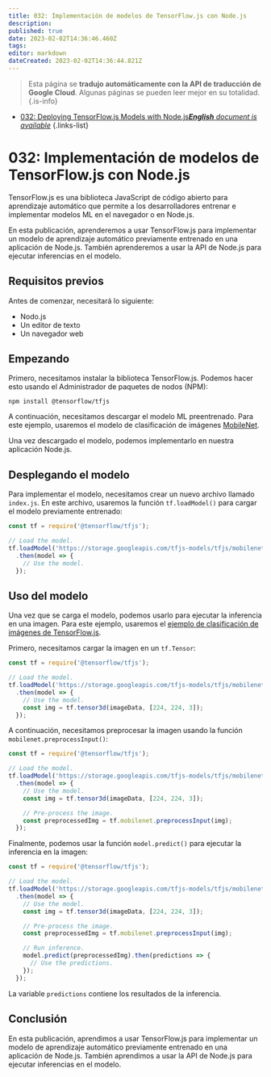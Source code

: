 ```yaml
---
title: 032: Implementación de modelos de TensorFlow.js con Node.js
description: 
published: true
date: 2023-02-02T14:36:46.460Z
tags: 
editor: markdown
dateCreated: 2023-02-02T14:36:44.821Z
---
```


> Esta página se **tradujo automáticamente con la API de traducción de Google Cloud**.
Algunas páginas se pueden leer mejor en su totalidad.{.is-info}



- [032: Deploying TensorFlow.js Models with Node.js***English** document is available*](/en/Knowledge-base/TensorFlow-js/Learning/032-deploying-tensorflow-js-models-with-node-js)
{.links-list}


# 032: Implementación de modelos de TensorFlow.js con Node.js

TensorFlow.js es una biblioteca JavaScript de código abierto para aprendizaje automático que permite a los desarrolladores entrenar e implementar modelos ML en el navegador o en Node.js.

En esta publicación, aprenderemos a usar TensorFlow.js para implementar un modelo de aprendizaje automático previamente entrenado en una aplicación de Node.js. También aprenderemos a usar la API de Node.js para ejecutar inferencias en el modelo.

## Requisitos previos

Antes de comenzar, necesitará lo siguiente:

* Nodo.js
* Un editor de texto
* Un navegador web

## Empezando

Primero, necesitamos instalar la biblioteca TensorFlow.js. Podemos hacer esto usando el Administrador de paquetes de nodos (NPM):

```
npm install @tensorflow/tfjs
```

A continuación, necesitamos descargar el modelo ML preentrenado. Para este ejemplo, usaremos el modelo de clasificación de imágenes [MobileNet](https://github.com/tensorflow/tfjs-models/tree/master/mobilenet).

Una vez descargado el modelo, podemos implementarlo en nuestra aplicación Node.js.

## Desplegando el modelo

Para implementar el modelo, necesitamos crear un nuevo archivo llamado `index.js`. En este archivo, usaremos la función `tf.loadModel()` para cargar el modelo previamente entrenado:

```javascript
const tf = require('@tensorflow/tfjs');

// Load the model.
tf.loadModel('https://storage.googleapis.com/tfjs-models/tfjs/mobilenet_v1_0.25_224/model.json')
  .then(model => {
    // Use the model.
  });
```

## Uso del modelo

Una vez que se carga el modelo, podemos usarlo para ejecutar la inferencia en una imagen. Para este ejemplo, usaremos el [ejemplo de clasificación de imágenes de TensorFlow.js](https://github.com/tensorflow/tfjs-examples/tree/master/image-classification).

Primero, necesitamos cargar la imagen en un `tf.Tensor`:

```javascript
const tf = require('@tensorflow/tfjs');

// Load the model.
tf.loadModel('https://storage.googleapis.com/tfjs-models/tfjs/mobilenet_v1_0.25_224/model.json')
  .then(model => {
    // Use the model.
    const img = tf.tensor3d(imageData, [224, 224, 3]);
  });
```

A continuación, necesitamos preprocesar la imagen usando la función `mobilenet.preprocessInput()`:

```javascript
const tf = require('@tensorflow/tfjs');

// Load the model.
tf.loadModel('https://storage.googleapis.com/tfjs-models/tfjs/mobilenet_v1_0.25_224/model.json')
  .then(model => {
    // Use the model.
    const img = tf.tensor3d(imageData, [224, 224, 3]);

    // Pre-process the image.
    const preprocessedImg = tf.mobilenet.preprocessInput(img);
  });
```

Finalmente, podemos usar la función `model.predict()` para ejecutar la inferencia en la imagen:

```javascript
const tf = require('@tensorflow/tfjs');

// Load the model.
tf.loadModel('https://storage.googleapis.com/tfjs-models/tfjs/mobilenet_v1_0.25_224/model.json')
  .then(model => {
    // Use the model.
    const img = tf.tensor3d(imageData, [224, 224, 3]);

    // Pre-process the image.
    const preprocessedImg = tf.mobilenet.preprocessInput(img);

    // Run inference.
    model.predict(preprocessedImg).then(predictions => {
      // Use the predictions.
    });
  });
```

La variable `predictions` contiene los resultados de la inferencia.

## Conclusión

En esta publicación, aprendimos a usar TensorFlow.js para implementar un modelo de aprendizaje automático previamente entrenado en una aplicación de Node.js. También aprendimos a usar la API de Node.js para ejecutar inferencias en el modelo.